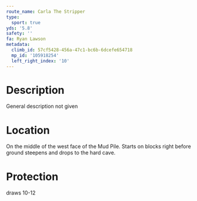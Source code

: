```yaml
---
route_name: Carla The Stripper
type:
  sport: true
yds: '5.8'
safety: ''
fa: Ryan Lawson
metadata:
  climb_id: 57cf5428-456a-47c1-bc6b-6dcefe654718
  mp_id: '105918254'
  left_right_index: '10'
---
```

# Description
General description not given

# Location
On the middle of the west face of the Mud Pile. Starts on blocks right before ground steepens and drops to the hard cave.

# Protection
draws 10-12
